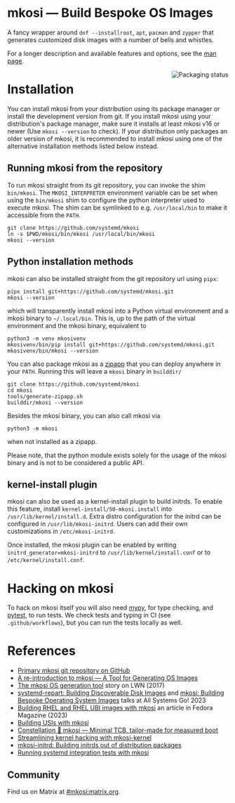 # mkosi — Build Bespoke OS Images

A fancy wrapper around `dnf --installroot`, `apt`, `pacman`
and `zypper` that generates customized disk images with a number of
bells and whistles.

For a longer description and available features and options, see the
[man page](mkosi/resources/mkosi.md).

<a href="https://repology.org/project/mkosi/versions">
    <img align="right" src="https://repology.org/badge/vertical-allrepos/mkosi.svg?exclude_sources=site&exclude_unsupported=1" alt="Packaging status">
</a>

# Installation

You can install mkosi from your distribution using its package manager
or install the development version from git. If you install mkosi using
your distribution's package manager, make sure it installs at least
mkosi v16 or newer (Use `mkosi --version` to check). If your
distribution only packages an older version of mkosi, it is recommended
to install mkosi using one of the alternative installation methods
listed below instead.

## Running mkosi from the repository

To run mkosi straight from its git repository, you can invoke the shim
`bin/mkosi`. The `MKOSI_INTERPRETER` environment variable can be set
when using the `bin/mkosi` shim to configure the python interpreter used
to execute mkosi. The shim can be symlinked to e.g. `/usr/local/bin` to
make it accessible from the `PATH`.

```shell
git clone https://github.com/systemd/mkosi
ln -s $PWD/mkosi/bin/mkosi /usr/local/bin/mkosi
mkosi --version
```

## Python installation methods

mkosi can also be installed straight from the git repository url using
`pipx`:

```shell
pipx install git+https://github.com/systemd/mkosi.git
mkosi --version
```

which will transparently install mkosi into a Python virtual environment
and a mkosi binary to `~/.local/bin`. This is, up to the path of the
virtual environment and the mkosi binary, equivalent to

```shell
python3 -m venv mkosivenv
mkosivenv/bin/pip install git+https://github.com/systemd/mkosi.git
mkosivenv/bin/mkosi --version
```

You can also package mkosi as a
[zipapp](https://docs.python.org/3/library/zipapp.html) that you can
deploy anywhere in your `PATH`. Running this will leave a `mkosi` binary
in `builddir/`

```shell
git clone https://github.com/systemd/mkosi
cd mkosi
tools/generate-zipapp.sh
builddir/mkosi --version
```

Besides the mkosi binary, you can also call mkosi via

```shell
python3 -m mkosi
```

when not installed as a zipapp.

Please note, that the python module exists solely for the usage of the
mkosi binary and is not to be considered a public API.

## kernel-install plugin

mkosi can also be used as a kernel-install plugin to build initrds. To
enable this feature, install `kernel-install/50-mkosi.install`
into `/usr/lib/kernel/install.d`. Extra distro configuration for the
initrd can be configured in `/usr/lib/mkosi-initrd`. Users can add their
own customizations in `/etc/mkosi-initrd`.

Once installed, the mkosi plugin can be enabled by writing
`initrd_generator=mkosi-initrd` to `/usr/lib/kernel/install.conf` or to
`/etc/kernel/install.conf`.

# Hacking on mkosi

To hack on mkosi itself you will also need
[mypy](https://github.com/python/mypy), for type checking, and
[pytest](https://github.com/pytest-dev/pytest), to run tests. We check
tests and typing in CI (see `.github/workflows`), but you can run the
tests locally as well.

# References

* [Primary mkosi git repository on GitHub](https://github.com/systemd/mkosi/)
* [A re-introduction to mkosi — A Tool for Generating OS Images](https://0pointer.net/blog/a-re-introduction-to-mkosi-a-tool-for-generating-os-images.html)
* [The mkosi OS generation tool](https://lwn.net/Articles/726655/) story on LWN (2017)
* [systemd-repart: Building Discoverable Disk Images](https://media.ccc.de/v/all-systems-go-2023-191-systemd-repart-building-discoverable-disk-images) and [mkosi: Building Bespoke Operating System Images](https://media.ccc.de/v/all-systems-go-2023-190-mkosi-building-bespoke-operating-system-images) talks at All Systems Go! 2023
* [Building RHEL and RHEL UBI images with mkosi](https://fedoramagazine.org/create-images-directly-from-rhel-and-rhel-ubi-package-using-mkosi/) an article in Fedora Magazine (2023)
* [Building USIs with mkosi](https://overhead.neocities.org/blog/build-usi-mkosi/)
* [Constellation 💖 mkosi — Minimal TCB, tailor-made for measured boot](https://www.edgeless.systems/blog/constellation-mkosi-minimal-tcb-tailor-made-for-measured-boot/)
* [Streamlining kernel hacking with mkosi-kernel](https://video.fosdem.org/2024/ub5132/fosdem-2024-2209-streamlining-kernel-hacking-with-mkosi-kernel.av1.webm)
* [mkosi-initrd: Building initrds out of distribution packages](https://video.fosdem.org/2024/ua2118/fosdem-2024-2888-mkosi-initrd-building-initrds-out-of-distribution-packages.av1.webm)
* [Running systemd integration tests with mkosi](https://video.fosdem.org/2024/ud2208/fosdem-2024-3431-running-systemd-integration-tests-with-mkosi.av1.webm)

## Community

Find us on Matrix at [#mkosi:matrix.org](https://matrix.to/#/#mkosi:matrix.org).
